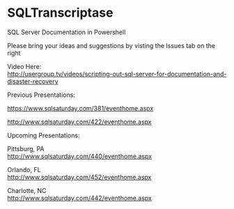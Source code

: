 # SQLTranscriptase 
SQL Server Documentation in Powershell



Please bring your ideas and suggestions by visting the Issues tab on the right

Video Here:<br>
http://usergroup.tv/videos/scripting-out-sql-server-for-documentation-and-disaster-recovery

Previous Presentations:

https://www.sqlsaturday.com/381/eventhome.aspx

http://www.sqlsaturday.com/422/eventhome.aspx

Upcoming Presentations:

Pittsburg, PA<br>
http://www.sqlsaturday.com/440/eventhome.aspx

Orlando, FL<br>
http://www.sqlsaturday.com/452/eventhome.aspx

Charlotte, NC<br>
http://www.sqlsaturday.com/442/eventhome.aspx


